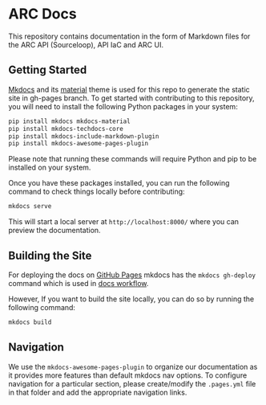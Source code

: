 
# ARC Docs

This repository contains documentation in the form of Markdown files for the ARC API (Sourceloop), API IaC and ARC UI.

## Getting Started

[Mkdocs](https://www.mkdocs.org/) and its [material](https://squidfunk.github.io/mkdocs-material/getting-started/) theme is used for this repo to generate the static site in gh-pages branch.
To get started with contributing to this repository, you will need to install the following Python packages in your system:

```sh
pip install mkdocs mkdocs-material
pip install mkdocs-techdocs-core
pip install mkdocs-include-markdown-plugin
pip install mkdocs-awesome-pages-plugin
```

Please note that running these commands will require Python and pip to be installed on your system.

Once you have these packages installed, you can run the following command to check things locally before contributing:

```sh
mkdocs serve
```

This will start a local server at `http://localhost:8000/` where you can preview the documentation.

## Building the Site

For deploying the docs on [GitHub Pages](https://pages.github.com/) mkdocs has the `mkdocs gh-deploy` command which is used in [docs workflow](https://github.com/sourcefuse/arc-docs/blob/main/.github/workflows/docs.yaml).

However, If you want to build the site locally, you can do so by running the following command:

```sh
mkdocs build
```

## Navigation

We use the `mkdocs-awesome-pages-plugin` to organize our documentation as it provides more features than default mkdocs nav options. To configure navigation for a particular section, please create/modify the `.pages.yml` file in that folder and add the appropriate navigation links.

